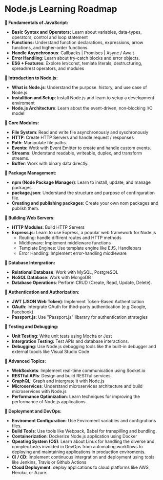 # **Node.js Learning Roadmap**

**📁 Fundamentals of JavaScript:**

- **Basic Syntax and Operators:** Learn about variables, data-types, operators, control and loop statement
- **Functions:** Understand function declarations, expressions, arrow functions, and higher-order functions
- **Handle Asynchronous**: Callbacks | Promises | Async / Await
- **Error Handling**: Learn about try-catch blocks and error objects.
- **ES6 + Features**: Explore let/const, temlate literals, destructuring, spread/rest operators, and modules

**📁 Introduction to Node.js:**

- **What is Node.js**: Understand the purpose. history, and use case of Node.js
- **Installtion and Setup**: Install Node.js and learn to setup a development enviroment
- **Node.js Architecture**: Learn about the event-driven, non-blocking I/O model

**📁 Core Modules:**

- **File System**: Read and write file asynchronously and syschronously
- **HTTP**: Create HTTP Servers and handle request / responses
- **Path**: Manipulate file paths.
- **Events:** Wotk with Event Emitter to create and handle custom events.
- **Streams**: Understand readable, writeable, duplex, and transform streams.
- **Buffer**: Work with binary data directly.

**📁 Package Management:**

- **npm (Node Package Manager)**: Learn to install, update, and manage packages.
- **package.json**: Understand the structure and purpose of confirguration file.
- **Creating and publishing packages**: Create your own nom packages and publish them.

**📁 Building Web Servers:**

- **HTTP Modules**: Build HTTP Servers
- **Express.js**: Learn to use Express, a popular web framework for Node.js
  - Routing: handle diffirent routes and HTTP methods
  - Middleware: Implement middleware functions
  - Template Engines: Use template engine like EJS, Handlebars
  - Error Handling: Implement error-handling middleware

**📁 Database Intergration:**

- **Relational Database**: Work with MySQL, PostgreSQL
- **NoSQL Database**: Work with MongoDB
- **Database Operations**: Perform CRUD (Create, Read, Update, Delete).

**📁 Authentication and Authorization:**

- **JWT (JSON Web Token)**: Implement Token-Based Authentication
- **OAuth**: Intergrate OAuth for third-party authentication (e.g Google, Facebook).
- **Passport.js**: Use "Passport.js" libarary for authentication strategies

**📁 Testing and Debugging:**

- **Unit Testing**: Write unit tests using Mocha or Jest
- **Intergration Testing:** Test APIs and database interactions.
- **Debugging**: Use Node.js debugging tools like the built-in debugger and external toools like Visual Studio Code

**📁 Advanced Topics:**

- **WebSockets**: Implement real-time communication using Socket.io
- **RESTful APIs**: Design and build RESTful services
- **GraphQL**: Graph and intergrate it with Node.js
- **Microservices**: Understand microservices architecture and build microservices with Node.js
- **Performance Optimization**: Learn techniques for improving the performance of Node.js applications.

**📁 Deployment and DevOps:**

- **Enviroment Configuration**: Use Enviroment variables and configrutions files.
- **Build Tools**: Use tools like Webpack, Babel for transpilling and bundling.
- **Containerization**: Dockerize Node.js application using Docker
- **Opeating System (OS)**: Learn about Linux for handling the diverse and complex tasks involded in DevOps from automating workflows to deploying and maintaining applications in production enviroments.
- **CI / CD**: Implement continuous intergration and deployment using tools like Jenkins, Travis or Github Actions
- **Cloud Deployment**: deploy applications to cloud platforms like AWS, Heroku, or Azure.
